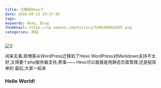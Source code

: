 ```yaml
---
title: 迁移到Hexo了
date: 2018-09-13 19:17:58
tags:
keywords: Hexo, Blog
thumbnail: https://up.sowevo.com/history/5b9b3b06d269f.png
categories: 网站
---
```

![2](https://up.sowevo.com/history/5b9b3b06d269f.png)

闲来无事,把博客从WordPress迁移到了Hexo
WordPress对Markdown支持不太好,又得要个php服务器支持,费事\~\~\~
Hexo可以直接是用静态页面管理,还是挺简单的
最后,大家一起来

### Hello World!

